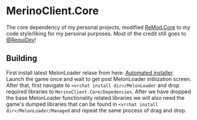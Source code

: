# MerinoClient.Core
The core dependency of my personal projects, modified [ReMod.Core](https://github.com/RequiDev/ReMod.Core) to my code style/liking for my personal purposes. Most of the credit still goes to [@RequiDev](https://github.com/RequiDev)!
<br>
## Building
First install latest MelonLoader relase from here: [Automated installer](https://melonwiki.xyz/#/README?id=automated-installation). Launch the game once and wait to get post MelonLoader intilization screen. After that, first navigate to `<vrchat install dir>/MelonLoader` and drop required libraries to `MerinoClient.Core/Depedencies`. After we have dropped the base MelonLoader functionality related libraries we will also need the game's dumped libraries that can be found in `<vrchat install dir>/MelonLoader/Managed` and repeat the same process of drag and drop.
